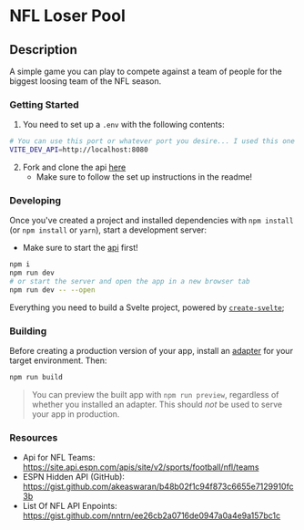 # NFL Loser Pool

## Description

A simple game you can play to compete against a team of people for the biggest loosing team of the NFL season.

### Getting Started

1. You need to set up a ```.env``` with the following contents:
```bash
# You can use this port or whatever port you desire... I used this one becuase this is what the native api is set up for
VITE_DEV_API=http://localhost:8080
```

2. Fork and clone the api [here](https://github.com/freddysilber/nfl-loser-pool-api)
	* Make sure to follow the set up instructions in the readme!

### Developing

Once you've created a project and installed dependencies with `npm install` (or `npm install` or `yarn`), start a development server:

-   Make sure to start the [api]('https://github.com/freddysilber/nfl-loser-pool-api') first!

```bash
npm i
npm run dev
# or start the server and open the app in a new browser tab
npm run dev -- --open
```

Everything you need to build a Svelte project, powered by [`create-svelte`](https://github.com/sveltejs/kit/tree/master/packages/create-svelte);

### Building

Before creating a production version of your app, install an [adapter](https://kit.svelte.dev/docs#adapters) for your target environment. Then:

```bash
npm run build
```

> You can preview the built app with `npm run preview`, regardless of whether you installed an adapter. This should _not_ be used to serve your app in production.

### Resources

- Api for NFL Teams: https://site.api.espn.com/apis/site/v2/sports/football/nfl/teams
- ESPN Hidden API (GitHub): https://gist.github.com/akeaswaran/b48b02f1c94f873c6655e7129910fc3b
- List Of NFL API Enpoints: https://gist.github.com/nntrn/ee26cb2a0716de0947a0a4e9a157bc1c